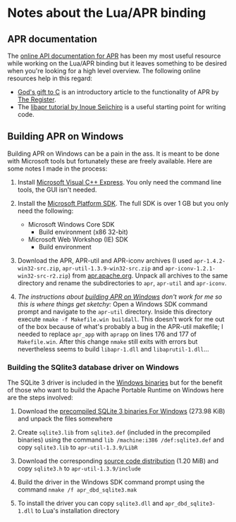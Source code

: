 # Notes about the Lua/APR binding

## APR documentation

The [online API documentation for APR](http://apr.apache.org/docs/apr/trunk/modules.html) has been my most useful resource while working on the Lua/APR binding but it leaves something to be desired when you're looking for a high level overview. The following online resources help in this regard:

 * [God's gift to C](http://www.theregister.co.uk/2006/04/27/gift_to_c/) is an introductory article to the functionality of APR by [The Register](http://www.theregister.co.uk/).
 * The [libapr tutorial by Inoue Seiichiro](http://dev.ariel-networks.com/apr/apr-tutorial/html/apr-tutorial.html) is a useful starting point for writing code.

## Building APR on Windows

Building APR on Windows can be a pain in the ass. It is meant to be done with Microsoft tools but fortunately these are freely available. Here are some notes I made in the process:

 1. Install [Microsoft Visual C++ Express](http://www.microsoft.com/express/Downloads/#2010-Visual-CPP). You only need the command line tools, the GUI isn't needed.

 2. Install the [Microsoft Platform SDK](http://en.wikipedia.org/wiki/Microsoft_Windows_SDK#Obtaining_the_SDK). The full SDK is over 1 GB but you only need the following:

    * Microsoft Windows Core SDK
      * Build environment (x86 32-bit)
    * Microsoft Web Workshop (IE) SDK
      * Build environment

 3. Download the APR, APR-util and APR-iconv archives (I used `apr-1.4.2-win32-src.zip`, `apr-util-1.3.9-win32-src.zip` and `apr-iconv-1.2.1-win32-src-r2.zip`) from [apr.apache.org](http://apr.apache.org/). Unpack all archives to the same directory and rename the subdirectories to `apr`, `apr-util` and `apr-iconv`.

 4. *The instructions about [building APR on Windows](http://apr.apache.org/compiling_win32.html) don't work for me so this is where things get sketchy:* Open a Windows SDK command prompt and navigate to the `apr-util` directory. Inside this directory execute `nmake -f Makefile.win buildall`. This doesn't work for me out of the box because of what's probably a bug in the APR-util makefile; I needed to replace `apr_app` with `aprapp` on lines 176 and 177 of `Makefile.win`. After this change `nmake` still exits with errors but nevertheless seems to build `libapr-1.dll` and `libaprutil-1.dll`...

### Building the SQlite3 database driver on Windows

The SQLite 3 driver is included in the [Windows binaries](http://github.com/downloads/xolox/lua-apr/lua-apr-0.11-win32.zip) but for the benefit of those who want to build the Apache Portable Runtime on Windows here are the steps involved:

 1. Download the [precompiled SQLite 3 binaries For Windows](http://www.sqlite.org/sqlite-dll-win32-x86-3070400.zip) (273.98 KiB) and unpack the files somewhere

 2. Create `sqlite3.lib` from `sqlite3.def` (included in the precompiled binaries) using the command `lib /machine:i386 /def:sqlite3.def` and copy `sqlite3.lib` to `apr-util-1.3.9/LibR`

 3. Download the corresponding [source code distribution](http://www.sqlite.org/sqlite-preprocessed-3070400.zip) (1.20 MiB) and copy `sqlite3.h` to `apr-util-1.3.9/include`

 4. Build the driver in the Windows SDK command prompt using the command `nmake /f apr_dbd_sqlite3.mak`

 5. To install the driver you can copy `sqlite3.dll` and `apr_dbd_sqlite3-1.dll` to Lua's installation directory
